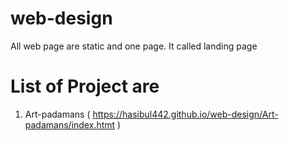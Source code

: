# web-design
All web page are static and one page. It called landing page

# List of Project are
  1. Art-padamans ( https://hasibul442.github.io/web-design/Art-padamans/index.htmt )
